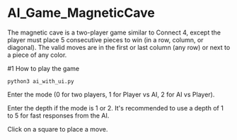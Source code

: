 # AI_Game_MagneticCave
The magnetic cave is a two-player game similar to Connect 4, except the player must place 5 consecutive pieces to win (in a row, column, or diagonal). The valid moves are in the first or last column (any row) or next to a piece of any color. 

#1 How to play the game 

```python3 ai_with_ui.py```

Enter the mode (0 for two players, 1 for Player vs AI, 2 for AI vs Player).

Enter the depth if the mode is 1 or 2. It's recommended to use a depth of 1 to 5 for fast responses from the AI.

Click on a square to place a move. 
